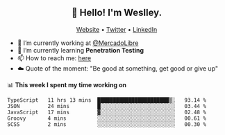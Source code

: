 <h2 align="center">👋 Hello! I'm Weslley.</h2>
<p align="center">
  <a href="http://weslleyneri.com.br">Website</a> •
  <a href="https://twitter.com/Weslley_Neri">Twitter</a> •
  <a href="https://www.linkedin.com/in/weslley-neri-3658908b">LinkedIn</a>
</p>


- 🔭 I’m currently working at [@MercadoLibre](https://github.com/mercadolibre)
- 🌱 I’m currently learning **Penetration Testing**
- 📫 How to reach me: [here](mailto:weslley39@gmail.com)
- ☁️ Quote of the moment: "Be good at something, get good or give up"

📊 **This week I spent my time working on**
<!--START_SECTION:waka-->
```text
TypeScript   11 hrs 13 mins  ███████████████████████▒░   93.14 % 
JSON         24 mins         █░░░░░░░░░░░░░░░░░░░░░░░░   03.44 % 
JavaScript   17 mins         ▓░░░░░░░░░░░░░░░░░░░░░░░░   02.48 % 
Groovy       4 mins          ░░░░░░░░░░░░░░░░░░░░░░░░░   00.61 % 
SCSS         2 mins          ░░░░░░░░░░░░░░░░░░░░░░░░░   00.30 % 
```
<!--END_SECTION:waka-->

<!-- Inspired by https://github.com/gruselhaus/gruselhaus -->